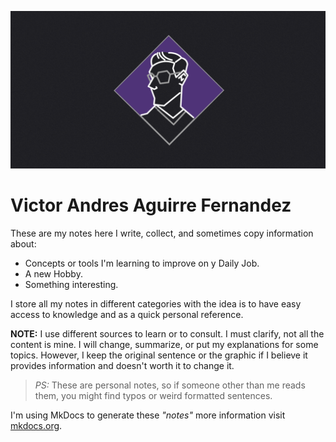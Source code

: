 ![logo_Banner.png](img/logo_Banner.png)

# Victor Andres Aguirre Fernandez

These are my notes here I write, collect, and sometimes copy information about:  

* Concepts or tools  I'm learning to improve on y Daily Job.    
* A new Hobby.    
* Something interesting.    

I store all my notes in different categories with the idea is to have easy access to knowledge and as a quick personal reference.


**NOTE:** I use different sources to learn or to consult.  I must clarify, not all the content is mine. I will change, summarize, or put my explanations for some topics. However,  I keep the original sentence or the graphic if I believe it provides information and doesn't worth it to change it.

> *PS:* These are personal notes, so if someone other than me reads them, you might find typos or weird formatted sentences.

I'm using MkDocs to generate these *"notes"* more information visit [mkdocs.org](https://mkdocs.org).